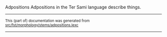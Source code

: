 Adpositions
Adpositions in the Ter Sami language describe things.

* * *

<small>This (part of) documentation was generated from [src/fst/morphology/stems/adpositions.lexc](https://github.com/giellalt/lang-sjt/blob/main/src/fst/morphology/stems/adpositions.lexc)</small>

---


